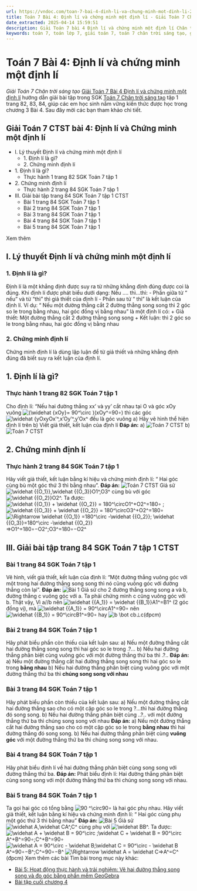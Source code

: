 ```yaml
---
url: https://vndoc.com/toan-7-bai-4-dinh-li-va-chung-minh-mot-dinh-li-270761
title: Toán 7 Bài 4: Định lí và chứng minh một định lí - Giải Toán 7 Chân trời sáng tạo - VnDoc.com
date_extracted: 2025-04-14 15:59:51
description: Giải Toán 7 bài 4 Định lí và chứng minh một định lí Chân trời sáng tạo bao gồm đáp án và lời giải chi tiết cho từng bài tập trong SGK Toán 7 cho các em học sinh tham khảo luyện Giải Toán 7 hiệu quả.
keywords: toán 7, toán lớp 7, giải toán 7, toán 7 chân trời sáng tạo, giải toán 7 chân trời sáng tạo, Định lí và chứng minh một định lí, giải Toán 7 bài 4 Định lí và chứng minh một định lí, Toán 7 Định lí và chứng minh một định lí, hình học 7, giải toán 7 trang 84 chân trời sáng tạo, toán lớp 7 bài 4 định lí và chứng minh một định lý, bài 4 định lí và chứng minh một định lý, toán lớp 7 định lí và chứng minh định lý chân trời sáng tạo
---
```


# Toán 7 Bài 4: Định lí và chứng minh một định lí 
_Giải Toán 7 Chân trời sáng tạo_
[Giải Toán 7 Bài 4 Định lí và chứng minh một định lí](<https://vndoc.com/toan-7-bai-4-dinh-li-va-chung-minh-mot-dinh-li-270761>) hướng dẫn giải bài tập trong SGK [Toán 7 Chân trời sáng tạo](<https://vndoc.com/toan-7-tap-1-ctst>) tập 1 trang 82, 83, 84, giúp các em học sinh nắm vững kiến thức được học trong chương 3 Bài 4. Sau đây mời các bạn tham khảo chi tiết.
## Giải Toán 7 CTST bài 4: Định lí và Chứng minh một định lí
  * I. Lý thuyết Định lí và chứng minh một định lí 
    * 1\. Định lí là gì?
    * 2\. Chứng minh định lí
  * 1\. Định lí là gì?
    * Thực hành 1 trang 82 SGK Toán 7 tập 1
  * 2\. Chứng minh định lí
    * Thực hành 2 trang 84 SGK Toán 7 tập 1
  * III. Giải bài tập trang 84 SGK Toán 7 tập 1 CTST
    * Bài 1 trang 84 SGK Toán 7 tập 1
    * Bài 2 trang 84 SGK Toán 7 tập 1
    * Bài 3 trang 84 SGK Toán 7 tập 1
    * Bài 4 trang 84 SGK Toán 7 tập 1
    * Bài 5 trang 84 SGK Toán 7 tập 1

Xem thêm
## I. Lý thuyết Định lí và chứng minh một định lí 
### 1\. Định lí là gì?
Định lí là một khẳng định được suy ra từ những khẳng định đúng được coi là đúng.
Khi định lí được phát biểu dưới dạng: Nếu …. thì…thì:
\- Phần giữa từ “ nếu” và từ “thì” thì giả thiết của định lí
\- Phần sau từ “ thì” là kết luận của định lí.
Ví dụ: “ Nếu một đường thẳng cắt 2 đường thẳng song song thì 2 góc so le trong bằng nhau, hai góc đồng vị bằng nhau” là một định lí có:
\+ Giả thiết: Một đường thẳng cắt 2 đường thẳng song song
\+ Kết luận: thì 2 góc so le trong bằng nhau, hai góc đồng vị bằng nhau
### 2\. Chứng minh định lí
Chứng minh định lí là dùng lập luận để từ giả thiết và những khẳng định đúng đã biết suy ra kết luận của định lí.
## **1\. Định lí là gì?**
### **Thực hành 1** trang 82 SGK Toán 7 tập 1
Cho định lí: “Nếu hai đường thẳng xx’ và yy’ cắt nhau tại O và góc xOy vuông ![\(\\widehat {xOy}= 90^\\circ \)](https://i.vdoc.vn/data/image/blank.png)\(xOy^=90∘\) thì các góc ![\\widehat {yOx](https://i.vdoc.vn/data/image/blank.png)yOx′^,x′Oy′^,y′Ox^ đều là góc vuông
a\) Hãy vẽ hình thể hiện định lí trên
b\) Viết giả thiết, kết luận của định lí
**Đáp án:**
a\)
![Toán 7 CTST](https://i.vdoc.vn/data/image/2022/11/23/toan-7-bai-4-dinh-li-va-chung-minh-mot-dinh-li-1.png)
b\)
![Toán 7 CTST](https://i.vdoc.vn/data/image/2022/11/23/toan-7-bai-4-dinh-li-va-chung-minh-mot-dinh-li-2.png)
## **2\. Chứng minh định lí**
### 
### **Thực hành 2** trang 84 SGK Toán 7 tập 1
Hãy viết giả thiết, kết luận bằng kí hiệu và chứng minh định lí: “ Hai góc cùng bù một góc thứ 3 thì bằng nhau”.
**Đáp án:**
![Toán 7 CTST](https://i.vdoc.vn/data/image/2022/11/23/toan-7-bai-4-dinh-li-va-chung-minh-mot-dinh-li-3.jpg)
Giả sử ![\\widehat {{O_1}},\\widehat {{O_3}}](https://i.vdoc.vn/data/image/blank.png)O1^,O3^ cùng bù với góc ![\\widehat {{O_2}}](https://i.vdoc.vn/data/image/blank.png)O2^. Ta được:
![\\widehat {{O_1}} + \\widehat {{O_2}} = 180^\\circ](https://i.vdoc.vn/data/image/blank.png)O1^+O2^=180∘ ; ![\\widehat {{O_3}} + \\widehat {{O_2}} = 180^\\circ](https://i.vdoc.vn/data/image/blank.png)O3^+O2^=180∘
![\\Rightarrow \\widehat {{O_1}} =180^\\circ -\\widehat {{O_2}};  \\widehat {{O_3}}=180^\\circ -\\widehat {{O_2}}](https://i.vdoc.vn/data/image/blank.png)⇒O1^=180∘−O2^;O3^=180∘−O2^
## **III. Giải bài tập trang 84 SGK Toán 7 tập 1 CTST**
### Bài 1 trang 84 SGK Toán 7 tập 1
Vẽ hình, viết giả thiết, kết luận của định lí: “Một đường thẳng vuông góc với một trong hai đường thẳng song song thì nó cũng vuông góc với đường thẳng còn lại”.
**Đáp án:**
![Bài 1](https://i.vdoc.vn/data/image/2023/11/20/Toan-7-bai-4-1.jpg)
Giả sử cho 2 đường thẳng song song a và b, đường thẳng c vuông góc với a. Ta phải chứng minh c cũng vuông góc với b.
Thật vậy,
Vì a//b nên ![\\widehat {{A_1}} = \\widehat {{B_1}}](https://i.vdoc.vn/data/image/blank.png)A1^=B1^ \(2 góc đồng vị\), mà ![\\widehat {{A_1}} = 90^\\circ](https://i.vdoc.vn/data/image/blank.png)A1^=90∘ nên ![\\widehat {{B_1}} = 90^\\circ](https://i.vdoc.vn/data/image/blank.png)B1^=90∘ hay ![b \\bot c](https://i.vdoc.vn/data/image/blank.png)b⊥c\(đpcm\)
### Bài 2 trang 84 SGK Toán 7 tập 1
Hãy phát biểu phần còn thiếu của kết luận sau:
a\) Nếu một đường thẳng cắt hai đường thẳng song song thì hai góc so le trong .?…
b\) Nếu hai đường thẳng phân biệt cùng vuông góc với một đường thẳng thứ ba thì .?..
**Đáp án:**
a\) Nếu một đường thẳng cắt hai đường thẳng song song thì hai góc so le trong **bằng nhau**
b\) Nếu hai đường thẳng phân biệt cùng vuông góc với một đường thẳng thứ ba thì **chúng song song với nhau**
### Bài 3 trang 84 SGK Toán 7 tập 1
Hãy phát biểu phần còn thiếu của kết luận sau:
a\) Nếu một đường thẳng cắt hai đường thẳng sao cho có một cặp góc so le trong ?…thì hai đường thẳng đó song song.
b\) Nếu hai đường thẳng phân biệt cùng ..?.. với một đường thẳng thứ ba thì chúng song song với nhau
**Đáp án:**
a\) Nếu một đường thẳng cắt hai đường thẳng sao cho có một cặp góc so le trong **bằng nhau** thì hai đường thẳng đó song song. 
b\) Nếu hai đường thẳng phân biệt cùng **vuông góc** với một đường thẳng thứ ba thì chúng song song với nhau.
### Bài 4 trang 84 SGK Toán 7 tập 1
Hãy phát biểu định lí về hai đường thẳng phân biệt cùng song song với đường thẳng thứ ba.
**Đáp án:**
Phát biểu định lí:
Hai đường thẳng phân biệt cùng song song với một đường thẳng thứ ba thì chúng song song với nhau.
### Bài 5 trang 84 SGK Toán 7 tập 1
Ta gọi hai góc có tổng bằng ![90 ^\\circ](https://i.vdoc.vn/data/image/blank.png)90∘ là hai góc phụ nhau. Hãy viết giả thiết, kết luận bằng kí hiệu và chứng minh định lí: “ Hai góc cùng phụ một góc thứ 3 thì bằng nhau”
**Đáp án:**
![Bài 5](https://i.vdoc.vn/data/image/2023/11/20/Toan-7-bai-4-2.jpg)
Giả sử ![\\widehat A,\\widehat C](https://i.vdoc.vn/data/image/blank.png)A^,C^ cùng phụ với ![\\widehat B](https://i.vdoc.vn/data/image/blank.png)B^. Ta được:
![\\widehat A + \\widehat B = 90^\\circ ;\\widehat C + \\widehat B = 90^\\circ](https://i.vdoc.vn/data/image/blank.png)A^+B^=90∘;C^+B^=90∘
![\\widehat A = 90^\\circ  - \\widehat B;\\widehat C = 90^\\circ  - \\widehat B](https://i.vdoc.vn/data/image/blank.png)A^=90∘−B^;C^=90∘−B^
![\\Rightarrow \\widehat A = \\widehat C](https://i.vdoc.vn/data/image/blank.png)⇒A^=C^ \(đpcm\)
Xem thêm các bài Tìm bài trong mục này khác:
  * [Bài 5: Hoạt động thực hành và trải nghiệm: Vẽ hai đường thẳng song song và đo góc bằng phần mềm GeoGebra ](</toan-7-bai-5-hoat-dong-thuc-hanh-va-trai-nghiem-ve-hai-duong-thang-song-song-va-do-goc-bang-phan-mem-geogebra-270772>)
  * [Bài tập cuối chương 4](</toan-7-bai-tap-cuoi-chuong-4-270784>)


